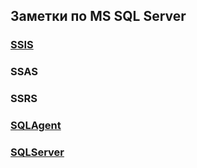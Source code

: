 ## Заметки по MS SQL Server

### [SSIS](./SSIS/SSIS_note.md)  
### SSAS  
### SSRS  
### [SQLAgent](./SQL_Server_Agent/SQLAgent_note.md)  
### [SQLServer](./SQL_Server/SQLServer_note.md)  